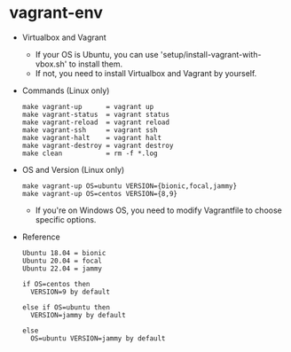 # vagrant-env

- Virtualbox and Vagrant

	- If your OS is Ubuntu, you can use 'setup/install-vagrant-with-vbox.sh' to install them.  
	- If not, you need to install Virtualbox and Vagrant by yourself.  

- Commands (Linux only)

	```
	make vagrant-up      = vagrant up
	make vagrant-status  = vagrant status
	make vagrant-reload  = vagrant reload
	make vagrant-ssh     = vagrant ssh
	make vagrant-halt    = vagrant halt
	make vagrant-destroy = vagrant destroy
	make clean           = rm -f *.log
	```

- OS and Version (Linux only)

	```
	make vagrant-up OS=ubuntu VERSION={bionic,focal,jammy}
	make vagrant-up OS=centos VERSION={8,9}
	```

	- If you're on Windows OS, you need to modify Vagrantfile to choose specific options.  

- Reference

	```
	Ubuntu 18.04 = bionic
	Ubuntu 20.04 = focal
	Ubuntu 22.04 = jammy
	```

	```
	if OS=centos then
	  VERSION=9 by default

	else if OS=ubuntu then
	  VERSION=jammy by default

	else
	  OS=ubuntu VERSION=jammy by default
	```
